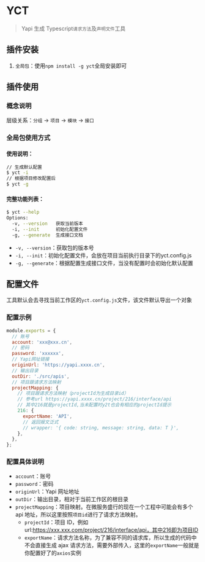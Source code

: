 <!--
 * @Description: 
 * @Version: 2.0
 * @Autor: liushuhao
 * @Date: 2022-05-02 22:12:09
 * @LastEditors: liushuhao
 * @LastEditTime: 2022-05-02 22:18:01
-->
# YCT

> Yapi 生成 Typescript`请求方法`及`声明文件`工具

## 插件安装


1. `全局包`：使用`npm install -g yct`全局安装即可

## 插件使用

### 概念说明

层级关系：`分组` → `项目` → `模块` → `接口`



### 全局包使用方式

#### 使用说明：

```sh
// 生成默认配置
$ yct -i
// 根据项目修改配置后
$ yct -g
```



#### 完整功能列表：

```sh
$ yct --help
Options:
  -v, --version   获取当前版本
  -i, --init      初始化配置文件
  -g, --generate  生成接口文档
```

* `-v, --version`：获取包的版本号
* `-i, --init`：初始化配置文件，会放在项目当前执行目录下的yct.config.js
* `-g, --generate`：根据配置生成接口文件，当没有配置时会初始化默认配置



## 配置文件

工具默认会去寻找当前工作区的`yct.config.js`文件，该文件默认导出一个对象

### 配置示例

```javascript
module.exports = {
  // 账号
  account: 'xxx@xxx.cn',
  // 密码
  password: 'xxxxxx',
  // Yapi网址链接
  originUrl: 'https://yapi.xxxx.cn',
  // 输出目录
  outDir: './src/apis',
  // 项目跟请求方法映射
  projectMapping: {
  	// 项目跟请求方法映射（projectId为生成目录id）
  	// 参考url https://yapi.xxxx.cn/project/216/interface/api
  	// 其中216就是projectId,当未配置时y2t也会有相应的projectId提示
    216: {
      exportName: 'API',
      // 返回报文泛式
      // wrapper: '{ code: string, message: string, data: T }',
    },
  },
};

```

### 配置具体说明

* `account`：账号
* `password`：密码
* `originUrl`：Yapi 网址地址
* `outDir`：输出目录，相对于当前工作区的根目录
* `projectMapping`：项目映射。在微服务盛行的现在一个工程中可能会有多个 api 地址，所以这里按照`项目id`进行了请求方法映射。
  * `projectId`：项目 ID，例如url:https://xxx.xxx.com/project/216/interface/api，其中216即为项目ID
  * `exportName`：请求方法名称，为了兼容不同的请求库，所以生成的代码中不会直接生成 ajax 请求方法，需要外部传入，这里的`exportName`一般就是你配置好了的`axios`实例


